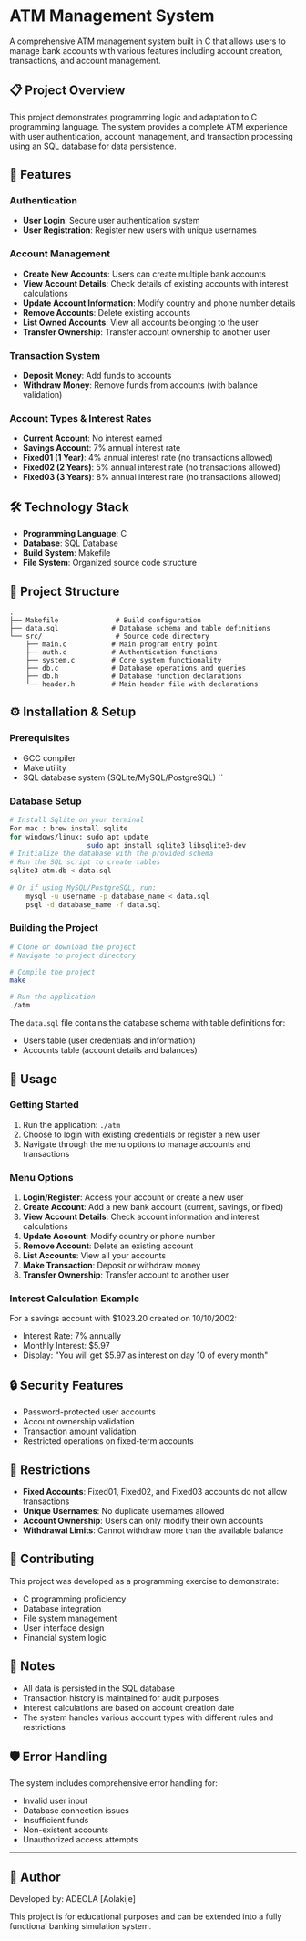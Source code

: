# ATM Management System

A comprehensive ATM management system built in C that allows users to manage bank accounts with various features including account creation, transactions, and account management.

## 📋 Project Overview

This project demonstrates programming logic and adaptation to C programming language. The system provides a complete ATM experience with user authentication, account management, and transaction processing using an SQL database for data persistence.

## 🚀 Features

### Authentication
- **User Login**: Secure user authentication system
- **User Registration**: Register new users with unique usernames

### Account Management
- **Create New Accounts**: Users can create multiple bank accounts
- **View Account Details**: Check details of existing accounts with interest calculations
- **Update Account Information**: Modify country and phone number details
- **Remove Accounts**: Delete existing accounts
- **List Owned Accounts**: View all accounts belonging to the user
- **Transfer Ownership**: Transfer account ownership to another user

### Transaction System
- **Deposit Money**: Add funds to accounts
- **Withdraw Money**: Remove funds from accounts (with balance validation)

### Account Types & Interest Rates
- **Current Account**: No interest earned
- **Savings Account**: 7% annual interest rate
- **Fixed01 (1 Year)**: 4% annual interest rate (no transactions allowed)
- **Fixed02 (2 Years)**: 5% annual interest rate (no transactions allowed)
- **Fixed03 (3 Years)**: 8% annual interest rate (no transactions allowed)

## 🛠️ Technology Stack

- **Programming Language**: C
- **Database**: SQL Database
- **Build System**: Makefile
- **File System**: Organized source code structure

## 📁 Project Structure

```
.
├── Makefile              # Build configuration
├── data.sql             # Database schema and table definitions
└── src/                  # Source code directory
    ├── main.c           # Main program entry point
    ├── auth.c           # Authentication functions
    ├── system.c         # Core system functionality
    ├── db.c             # Database operations and queries
    ├── db.h             # Database function declarations
    └── header.h         # Main header file with declarations
```

## ⚙️ Installation & Setup

### Prerequisites
- GCC compiler
- Make utility
- SQL database system (SQLite/MySQL/PostgreSQL)
``
### Database Setup
```bash
# Install Sqlite on your terminal
For mac : brew install sqlite
for windows/linux: sudo apt update
                   sudo apt install sqlite3 libsqlite3-dev
# Initialize the database with the provided schema
# Run the SQL script to create tables
sqlite3 atm.db < data.sql
 
# Or if using MySQL/PostgreSQL, run:
    mysql -u username -p database_name < data.sql
    psql -d database_name -f data.sql
```

### Building the Project
```bash
# Clone or download the project
# Navigate to project directory

# Compile the project
make

# Run the application
./atm
```



The `data.sql` file contains the database schema with table definitions for:
- Users table (user credentials and information)
- Accounts table (account details and balances)

## 🎯 Usage

### Getting Started
1. Run the application: `./atm`
2. Choose to login with existing credentials or register a new user
3. Navigate through the menu options to manage accounts and transactions

### Menu Options
1. **Login/Register**: Access your account or create a new user
2. **Create Account**: Add a new bank account (current, savings, or fixed)
3. **View Account Details**: Check account information and interest calculations
4. **Update Account**: Modify country or phone number
5. **Remove Account**: Delete an existing account
6. **List Accounts**: View all your accounts
7. **Make Transaction**: Deposit or withdraw money
8. **Transfer Ownership**: Transfer account to another user

### Interest Calculation Example
For a savings account with $1023.20 created on 10/10/2002:
- Interest Rate: 7% annually
- Monthly Interest: $5.97
- Display: "You will get $5.97 as interest on day 10 of every month"

## 🔒 Security Features

- Password-protected user accounts
- Account ownership validation
- Transaction amount validation
- Restricted operations on fixed-term accounts

## 🚫 Restrictions

- **Fixed Accounts**: Fixed01, Fixed02, and Fixed03 accounts do not allow transactions
- **Unique Usernames**: No duplicate usernames allowed
- **Account Ownership**: Users can only modify their own accounts
- **Withdrawal Limits**: Cannot withdraw more than the available balance

## 🤝 Contributing

This project was developed as a programming exercise to demonstrate:
- C programming proficiency
- Database integration
- File system management
- User interface design
- Financial system logic

## 📝 Notes

- All data is persisted in the SQL database
- Transaction history is maintained for audit purposes
- Interest calculations are based on account creation date
- The system handles various account types with different rules and restrictions

## 🛡️ Error Handling

The system includes comprehensive error handling for:
- Invalid user input
- Database connection issues
- Insufficient funds
- Non-existent accounts
- Unauthorized access attempts

---
## 👤 Author

Developed by: ADEOLA
[Aolakije]

This project is for educational purposes and can be extended into a fully functional banking simulation system.


